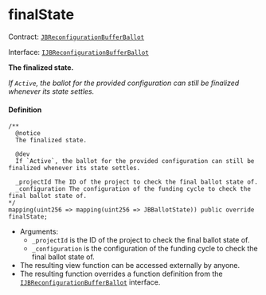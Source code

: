 # finalState

Contract: [`JBReconfigurationBufferBallot`](/dev/api/contracts/or-ballots/jbreconfigurationbufferballot)

Interface: [`IJBReconfigurationBufferBallot`](/dev/api/contracts/interfaces/ijbreconfigurationbufferballot)

**The finalized state.**

_If `Active`, the ballot for the provided configuration can still be finalized whenever its state settles._

#### Definition

```
/**
  @notice 
  The finalized state.

  @dev
  If `Active`, the ballot for the provided configuration can still be finalized whenever its state settles.

  _projectId The ID of the project to check the final ballot state of.
  _configuration The configuration of the funding cycle to check the final ballot state of.
*/
mapping(uint256 => mapping(uint256 => JBBallotState)) public override finalState;
```

* Arguments:
  * `_projectId` is the ID of the project to check the final ballot state of.
  * `_configuration` is the configuration of the funding cycle to check the final ballot state of.
* The resulting view function can be accessed externally by anyone.
* The resulting function overrides a function definition from the [`IJBReconfigurationBufferBallot`](/dev/api/contracts/interfaces/ijbreconfigurationbufferballot) interface.
